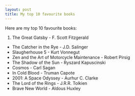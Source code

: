 ```yaml
---
layout: post
title: My top 10 favourite books
---
```


Here are my top 10 favourite books:

1. The Great Gatsby - F. Scott Fitzgerald
+ The Catcher in the Rye - J.D. Salinger
+ Slaugherhouse 5 - Kurt Vonnegut
+ Zen and the Art of Motorcycle Maintenance - Robert Pirsig
+ The Shadow of the Sun - Ryszard Kapuscinski
+ Cosmos - Carl Sagan
+ In Cold Blood - Truman Capote
+ 2001: A Space Odyssey - Aurhur C. Clarke
+ The Lord of the Rings - J.R.R. Tolkien
+ Brave New World - Aldous Huxley
	
